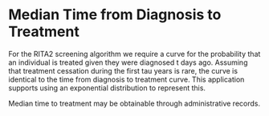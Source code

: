 # Median Time from Diagnosis to Treatment

For the RITA2 screening algorithm we require a curve for the probability that an individual 
is treated given they were diagnosed t days ago. Assuming that treatment cessation
during the first tau years is rare, the curve is identical to the time from
diagnosis to treatment curve. This application supports using an
exponential distribution to represent this.

Median time to treatment may be obtainable through administrative records.
